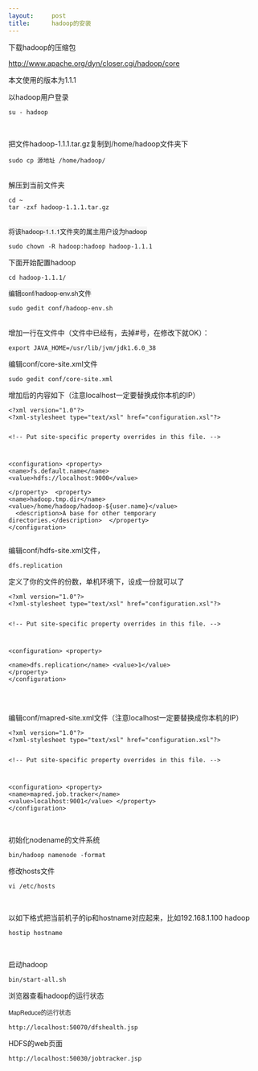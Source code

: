 ```yaml
---
layout:     post
title:      hadoop的安装
---
```

<div id="article_content" class="article_content clearfix csdn-tracking-statistics" data-pid="blog" data-mod="popu_307" data-dsm="post">
								            <link rel="stylesheet" href="https://csdnimg.cn/release/phoenix/template/css/ck_htmledit_views-f76675cdea.css">
						<div class="htmledit_views" id="content_views">
                
<p>下载hadoop的压缩包</p>
<p><a href="http://www.apache.org/dyn/closer.cgi/hadoop/core" rel="nofollow">http://www.apache.org/dyn/closer.cgi/hadoop/core</a><br></p>
<p>本文使用的版本为1.1.1</p>
<p>以hadoop用户登录</p>
<p></p>
<pre><code class="language-plain">su - hadoop</code></pre><br><p></p>
<p>把文件hadoop-1.1.1.tar.gz复制到/home/hadoop文件夹下</p>
<p></p>
<pre><code class="language-plain">sudo cp 源地址 /home/hadoop/</code></pre><br>
解压到当前文件夹
<p></p>
<p></p>
<pre><code class="language-plain">cd ~
tar -zxf hadoop-1.1.1.tar.gz</code></pre><br><span style="font-family:'Helvetica Neue', Helvetica, Arial, sans-serif;font-size:13px;line-height:19px;background-color:rgb(245,245,245);">将该hadoop-1.1.1文件夹的属主用户设为hadoop</span><br><p></p>
<p><span style="font-family:'Helvetica Neue', Helvetica, Arial, sans-serif;font-size:13px;line-height:19px;background-color:rgb(245,245,245);"></span></p>
<pre><code class="language-plain">sudo chown -R hadoop:hadoop hadoop-1.1.1</code></pre>下面开始配置hadoop
<p></p>
<p><span style="font-family:'Helvetica Neue', Helvetica, Arial, sans-serif;font-size:13px;line-height:19px;background-color:rgb(245,245,245);"></span></p>
<pre><code class="language-plain">cd hadoop-1.1.1/</code></pre>
<p></p>
<p><span style="font-family:'Helvetica Neue', Helvetica, Arial, sans-serif;font-size:13px;line-height:19px;background-color:rgb(245,245,245);">编辑conf/hadoop-env.sh文件</span></p>
<p><span style="font-family:'Helvetica Neue', Helvetica, Arial, sans-serif;font-size:13px;line-height:19px;background-color:rgb(245,245,245);"></span></p>
<pre><code class="language-plain">sudo gedit conf/hadoop-env.sh</code></pre><br>
增加一行在文件中（文件中已经有，去掉#号，在修改下就OK）：
<p></p>
<p><span style="font-family:'Helvetica Neue', Helvetica, Arial, sans-serif;font-size:13px;line-height:19px;background-color:rgb(245,245,245);"></span></p>
<pre><code class="language-plain">export JAVA_HOME=/usr/lib/jvm/jdk1.6.0_38</code></pre>编辑conf/core-site.xml文件
<p></p>
<p><span style="font-family:'Helvetica Neue', Helvetica, Arial, sans-serif;font-size:13px;line-height:19px;background-color:rgb(245,245,245);"></span></p>
<pre><code class="language-plain">sudo gedit conf/core-site.xml</code></pre>增加后的内容如下（注意localhost一定要替换成你本机的IP）
<p></p>
<p><span style="font-family:'Helvetica Neue', Helvetica, Arial, sans-serif;font-size:13px;line-height:19px;background-color:rgb(245,245,245);"></span></p>
<pre><code class="language-plain">&lt;?xml version="1.0"?&gt;
&lt;?xml-stylesheet type="text/xsl" href="configuration.xsl"?&gt;

&lt;!-- Put site-specific property overrides in this file. --&gt;

&lt;configuration&gt;
	&lt;property&gt;
		&lt;name&gt;fs.default.name&lt;/name&gt;
		&lt;value&gt;hdfs://localhost:9000&lt;/value&gt;	
	&lt;/property&gt;
<span>	</span>&lt;property&gt;
   <span>		</span>&lt;name&gt;hadoop.tmp.dir&lt;/name&gt;
   <span>		</span>&lt;value&gt;/home/hadoop/hadoop-${user.name}&lt;/value&gt;
   <span>		</span>&lt;description&gt;A base for other temporary directories.&lt;/description&gt;
<span>	</span>&lt;/property&gt;
&lt;/configuration&gt;</code></pre>编辑conf/hdfs-site.xml文件，<pre><code class="language-plain">dfs.replication</code></pre>
<p>定义了你的文件的份数，单机环境下，设成一份就可以了<span style="font-family:'Helvetica Neue', Helvetica, Arial, sans-serif;font-size:13px;line-height:19px;background-color:rgb(245,245,245);"></span></p>
<pre><code class="language-plain">&lt;?xml version="1.0"?&gt;
&lt;?xml-stylesheet type="text/xsl" href="configuration.xsl"?&gt;

&lt;!-- Put site-specific property overrides in this file. --&gt;

&lt;configuration&gt;
	&lt;property&gt;	
		&lt;name&gt;dfs.replication&lt;/name&gt;
		&lt;value&gt;1&lt;/value&gt;
	&lt;/property&gt;
&lt;/configuration&gt;</code></pre><br><p>编辑conf/mapred-site.xml文件（注意localhost一定要替换成你本机的IP）</p>
<p></p>
<p><span style="font-family:'Helvetica Neue', Helvetica, Arial, sans-serif;font-size:13px;line-height:19px;background-color:rgb(245,245,245);"></span></p>
<pre><code class="language-plain">&lt;?xml version="1.0"?&gt;
&lt;?xml-stylesheet type="text/xsl" href="configuration.xsl"?&gt;

&lt;!-- Put site-specific property overrides in this file. --&gt;

&lt;configuration&gt;
	&lt;property&gt;
		&lt;name&gt;mapred.job.tracker&lt;/name&gt;
		&lt;value&gt;localhost:9001&lt;/value&gt;
	&lt;/property&gt;
&lt;/configuration&gt;</code></pre><br>
初始化nodename的文件系统
<p></p>
<p><span style="font-family:'Helvetica Neue', Helvetica, Arial, sans-serif;font-size:13px;line-height:19px;background-color:rgb(245,245,245);"></span></p>
<pre><code class="language-plain">bin/hadoop namenode -format</code></pre>
<p>修改hosts文件</p>
<p></p><pre><code class="language-plain">vi /etc/hosts</code></pre>
<p><br></p>
以如下格式把当前机子的ip和hostname对应起来，比如192.168.1.100<span> </span>hadoop<br><pre><code class="language-plain">hostip hostname</code></pre><br><p>启动hadoop</p>
<p><span style="font-family:'Helvetica Neue', Helvetica, Arial, sans-serif;font-size:13px;line-height:19px;background-color:rgb(245,245,245);"></span></p>
<pre><code class="language-plain">bin/start-all.sh</code></pre>浏览器查看hadoop的运行状态
<p></p>
<p><span style="font-family:'Helvetica Neue', Helvetica, Arial, sans-serif;font-size:12px;"><span style="line-height:19px;">MapReduce的运行状态</span></span></p>
<p><span style="font-family:'Helvetica Neue', Helvetica, Arial, sans-serif;font-size:13px;line-height:19px;background-color:rgb(245,245,245);"></span></p>
<pre><code class="language-plain">http://localhost:50070/dfshealth.jsp</code></pre>HDFS的web页面<br><pre><code class="language-plain">http://localhost:50030/jobtracker.jsp</code></pre><br><br><br><br><br><br><p></p>
<p><span style="font-family:'Helvetica Neue', Helvetica, Arial, sans-serif;font-size:13px;line-height:19px;background-color:rgb(245,245,245);"><br></span></p>
            </div>
                </div>